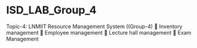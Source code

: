 # ISD_LAB_Group_4
Topic-4: LNMIIT Resource Management System ((Group-4)  Inventory management  Employee management  Lecture hall management  Exam Management
